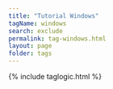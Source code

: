 ```yaml
---
title: "Tutorial Windows"
tagName: windows
search: exclude
permalink: tag-windows.html
layout: page
folder: tags
---
```

{% include taglogic.html %}